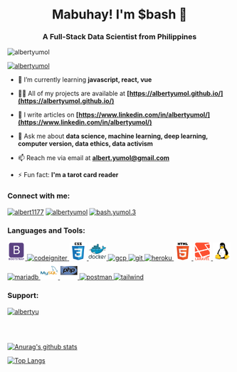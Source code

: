 <h1 align="center">Mabuhay! I'm $bash 👋 </h1>
<h3 align="center">A Full-Stack Data Scientist from Philippines</h3>

<p align="left"> <img src="https://komarev.com/ghpvc/?username=albertyumol&label=Profile%20views&color=0e75b6&style=flat" alt="albertyumol" /> </p>

<p align="left"> <a href="https://github.com/ryo-ma/github-profile-trophy"><img src="https://github-profile-trophy.vercel.app/?username=albertyumol" alt="albertyumol" /></a> </p>

- 🌱 I’m currently learning **javascript, react, vue**

- 👨‍💻 All of my projects are available at **[https://albertyumol.github.io/](https://albertyumol.github.io/)**

- 📝 I write articles on **[https://www.linkedin.com/in/albertyumol/](https://www.linkedin.com/in/albertyumol/)**

- 💬 Ask me about **data science, machine learning, deep learning, computer version, data ethics, data activism**

- 📫 Reach me via email at **albert.yumol@gmail.com**

- ⚡ Fun fact: **I'm a tarot card reader**

<h3 align="left">Connect with me:</h3>
<p align="left">
<a href="https://twitter.com/albert1177" target="blank"><img align="center" src="https://cdn.jsdelivr.net/npm/simple-icons@3.0.1/icons/twitter.svg" alt="albert1177" height="30" width="40" /></a>
<a href="https://www.linkedin.com/in/albertyumol/" target="blank"><img align="center" src="https://cdn.jsdelivr.net/npm/simple-icons@3.0.1/icons/linkedin.svg" alt="albertyumol" height="30" width="40" /></a>
<a href="https://www.facebook.com/bash.yumol.3/" target="blank"><img align="center" src="https://cdn.jsdelivr.net/npm/simple-icons@3.0.1/icons/facebook.svg" alt="bash.yumol.3" height="30" width="40" /></a>
</p>

<h3 align="left">Languages and Tools:</h3>
<p align="left"> <a href="https://getbootstrap.com" target="_blank"> <img src="https://raw.githubusercontent.com/devicons/devicon/master/icons/bootstrap/bootstrap-plain-wordmark.svg" alt="bootstrap" width="40" height="40"/> </a> <a href="https://codeigniter.com" target="_blank"> <img src="https://cdn.worldvectorlogo.com/logos/codeigniter.svg" alt="codeigniter" width="40" height="40"/> </a> <a href="https://www.w3schools.com/css/" target="_blank"> <img src="https://raw.githubusercontent.com/devicons/devicon/master/icons/css3/css3-original-wordmark.svg" alt="css3" width="40" height="40"/> </a> <a href="https://www.docker.com/" target="_blank"> <img src="https://raw.githubusercontent.com/devicons/devicon/master/icons/docker/docker-original-wordmark.svg" alt="docker" width="40" height="40"/> </a> <a href="https://cloud.google.com" target="_blank"> <img src="https://www.vectorlogo.zone/logos/google_cloud/google_cloud-icon.svg" alt="gcp" width="40" height="40"/> </a> <a href="https://git-scm.com/" target="_blank"> <img src="https://www.vectorlogo.zone/logos/git-scm/git-scm-icon.svg" alt="git" width="40" height="40"/> </a> <a href="https://heroku.com" target="_blank"> <img src="https://www.vectorlogo.zone/logos/heroku/heroku-icon.svg" alt="heroku" width="40" height="40"/> </a> <a href="https://www.w3.org/html/" target="_blank"> <img src="https://raw.githubusercontent.com/devicons/devicon/master/icons/html5/html5-original-wordmark.svg" alt="html5" width="40" height="40"/> </a> <a href="https://laravel.com/" target="_blank"> <img src="https://raw.githubusercontent.com/devicons/devicon/master/icons/laravel/laravel-plain-wordmark.svg" alt="laravel" width="40" height="40"/> </a> <a href="https://www.linux.org/" target="_blank"> <img src="https://raw.githubusercontent.com/devicons/devicon/master/icons/linux/linux-original.svg" alt="linux" width="40" height="40"/> </a> <a href="https://mariadb.org/" target="_blank"> <img src="https://www.vectorlogo.zone/logos/mariadb/mariadb-icon.svg" alt="mariadb" width="40" height="40"/> </a> <a href="https://www.mysql.com/" target="_blank"> <img src="https://raw.githubusercontent.com/devicons/devicon/master/icons/mysql/mysql-original-wordmark.svg" alt="mysql" width="40" height="40"/> </a> <a href="https://www.php.net" target="_blank"> <img src="https://raw.githubusercontent.com/devicons/devicon/master/icons/php/php-original.svg" alt="php" width="40" height="40"/> </a> <a href="https://postman.com" target="_blank"> <img src="https://www.vectorlogo.zone/logos/getpostman/getpostman-icon.svg" alt="postman" width="40" height="40"/> </a> <a href="https://tailwindcss.com/" target="_blank"> <img src="https://www.vectorlogo.zone/logos/tailwindcss/tailwindcss-icon.svg" alt="tailwind" width="40" height="40"/> </a> </p>


<h3 align="left">Support:</h3>
<p><a href="https://www.buymeacoffee.com/albertyu"> <img align="center" src="https://cdn.buymeacoffee.com/buttons/v2/default-yellow.png" height="50" width="210" alt="albertyu" /></a></p><br><br>

[![Anurag's github stats](https://github-readme-stats.vercel.app/api?username=albertyumol&count_private=true&show_icons=true&theme=material-palenight)](https://github.com/anuraghazra/github-readme-stats)

[![Top Langs](https://github-readme-stats.vercel.app/api/top-langs/?username=albertyumol&show_icons=true&theme=material-palenight&layout=compact)](https://github.com/anuraghazra/github-readme-stats)
